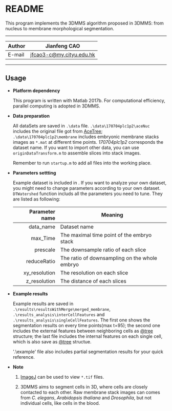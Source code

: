 README
==================
This program implements the 3DMMS algorithm proposed in 3DMMS: from nucleus to membrane morphological segmentation. 


******

|Author|Jianfeng CAO|
|---|---
|E-mail|jfcao3-c@my.cityu.edu.hk

*****
## Usage
* **Platform dependency** 

  This program is written with Matlab 2017b. For computational efficiency, parallel computing is adopted in 3DMMS.

* **Data preparation**
  
  All dataSets are saved in `.\data` file. `.\data\170704plc1p2\aceNuc` includes the original file got from [AceTree](https://www.ncbi.nlm.nih.gov/pmc/articles/PMC1501046/); `.\data\170704plc1p2\membrane` includes embryonic membrane stacks images 
  as `*.mat` at different time points. *170704plc1p2* corresponds the dataset name. If you want to import other data, you can use
  `originDataTransform.m` to assemble slices into stack images.
  
  Remember to run `startup.m` to add all files into the working place.
  
* **Parameters settting**

	Example dataset is included in . If you want to analyze your own dataset, you might need to change parameters
	according to your own dataset. `DTWatershed` function includs all the parameters you need to tune. They are
	 listed as following:
	 
	| **Parameter name** | **Meaning**                                       |
	|---------------:|-----------------------------------------------|
	|      data_name | Dataset name                                  |
	|       max_Time | The maximal time point of the embryo stack    |
	|       prescale | The downsample ratio of each slice            |
	|    reduceRatio | The ratio of downsampling on the whole embryo |
	|  xy_resolution | The resolution on each slice                  |
	|   z_resolution | The distance of each slices                   |

* **Example results**
  
  Example results are saved in `.\results\resultsWithMerge\merged_membrane`, `.\results_analysis\interCellFeatures` and `.\results_analysis\singleCellFeatures`. The first one shows the segmentation results on every time points(max t=95); the second
  one includes the external features between neighboring cells as [@tree](http://tinevez.github.io/matlab-tree/) structure; the 
  last file includes the internal features on each single cell, which is also save as [@tree](http://tinevez.github.io/matlab-tree/)
  structue.
  
  '.\example' file also includes partial segmentation results for your quick reference. 
  
* **Note**

  1. [ImageJ](https://fiji.sc/) can be used to view `*.tif` files.
  
  2. 3DMMS aims to segment cells in 3D, where cells are closely contacted to each other. Raw membrane stack images can comes from
  *C. elegans*,  *Arabidopsis thaliana* and *Drosophila*, but not individual cells, like cells in the blood. 
  
  
